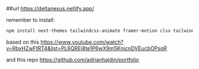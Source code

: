 ##url
https://deltanexus.netlify.app/


remember to install:

```bash
npm install next-themes tailwindcss-animate framer-motion clsx tailwind-merge react-icons

```


based on this https://www.youtube.com/watch?v=RbxHZwFtRT4&list=PL6QREj8te1P6wX9m5KnicnDVEucbOPsqR

and this repo  https://github.com/adrianhajdin/portfolio
